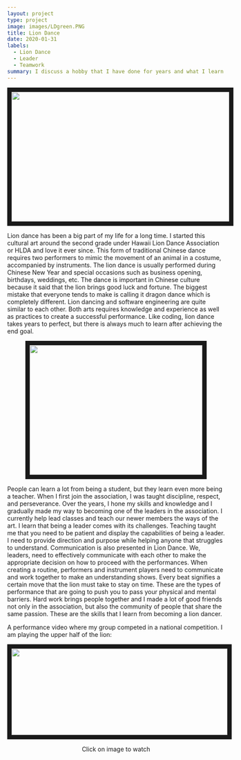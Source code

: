 ```yaml
---
layout: project
type: project
image: images/LDgreen.PNG
title: Lion Dance
date: 2020-01-31
labels:
  - Lion Dance
  - Leader
  - Teamwork
summary: I discuss a hobby that I have done for years and what I learn from it.
---
```


<p align='center'>  
<img src="https://Nelson-Liang.github.io/images/Liondance.PNG" 
width="700" height="300" border="10" /></a>
</p>

Lion dance has been a big part of my life for a long time. I started this cultural art around the second grade under Hawaii Lion Dance Association or HLDA and love it ever since. This form of traditional Chinese dance requires two performers to mimic the movement of an animal in a costume, accompanied by instruments. The lion dance is usually performed during Chinese New Year and special occasions such as business opening, birthdays, weddings, etc. The dance is important in Chinese culture because it said that the lion brings good luck and fortune. The biggest mistake that everyone tends to make is calling it dragon dance which is completely different. Lion dancing and software engineering are quite similar to each other. Both arts requires knowledge and experience as well as practices to create a successful performance. Like coding, lion dance takes years to perfect, but there is always much to learn after achieving the end goal.
<p align='center'>  
<img src="https://Nelson-Liang.github.io/images/LDgroup.PNG" 
width="400" height="300" border="10" /></a>
</p>

People can learn a lot from being a student, but they learn even more being a teacher. When I first join the association, I was taught discipline, respect, and perseverance. Over the years, I hone my skills and knowledge and I gradually made my way to becoming one of the leaders in the association. I currently help lead classes and teach our newer members the ways of the art. I learn that being a leader comes with its challenges. Teaching taught me that you need to be patient and display the capabilities of being a leader. I need to provide direction and purpose while helping anyone that struggles to understand. Communication is also presented in Lion Dance. We, leaders, need to effectively communicate with each other to make the appropriate decision on how to proceed with the performances. When creating a routine, performers and instrument players need to communicate and work together to make an understanding shows. Every beat signifies a certain move that the lion must take to stay on time. These are the types of performance that are going to push you to pass your physical and mental barriers. Hard work brings people together and I made a lot of good friends not only in the association, but also the community of people that share the same passion. These are the skills that I learn from becoming a lion dancer.

A performance video where my group competed in a national competition. I am playing the upper half of the lion:
<p align='center'>  
<a href="https://www.youtube.com/watch?v=9ctSs7sglX8
" target="https://www.youtube.com/watch?v=9ctSs7sglX8"><img src="https://Nelson-Liang.github.io/images/LDperform.PNG" 
width="500" height="200" border="10" /></a>
</p>
<p align='center'> 
Click on image to watch
  </p>
